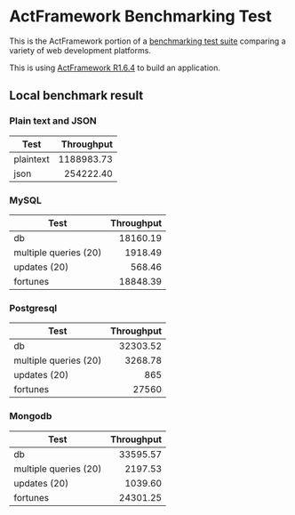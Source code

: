 # ActFramework Benchmarking Test

This is the ActFramework portion of a [benchmarking test suite](../) comparing a variety of web development platforms.

This is using [ActFramework R1.6.4](http://actframework.org) to build an application.

## Local benchmark result

### Plain text and JSON

| Test | Throughput |
| ---- | ---------: |
| plaintext | 1188983.73  |
| json | 254222.40 |

### MySQL

| Test | Throughput |
| ---- | ----------: |
| db | 18160.19 |
| multiple queries (20) | 1918.49 |
| updates (20) | 568.46 |
| fortunes | 18848.39 |

### Postgresql

| Test | Throughput |
| ---- | ---------: |
| db | 32303.52 |
| multiple queries (20) | 3268.78 |
| updates (20) | 865 |
| fortunes | 27560 |


### Mongodb

| Test | Throughput |
| ---- | ---------: |
| db | 33595.57 |
| multiple queries (20) | 2197.53 |
| updates (20) | 1039.60 |
| fortunes | 24301.25 |
